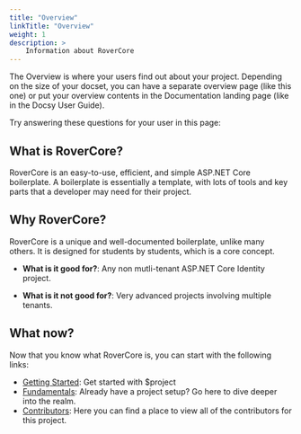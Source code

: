 ```yaml
---
title: "Overview"
linkTitle: "Overview"
weight: 1
description: > 
    Information about RoverCore
---
```




The Overview is where your users find out about your project. Depending on the size of your docset, you can have a separate overview page (like this one) or put your overview contents in the Documentation landing page (like in the Docsy User Guide). 

Try answering these questions for your user in this page:

## What is RoverCore?

RoverCore is an easy-to-use, efficient, and simple ASP.NET Core boilerplate. A boilerplate is essentially a template, with lots of tools and key parts that a developer may need for their project.

## Why RoverCore?

RoverCore is a unique and well-documented boilerplate, unlike many others. It is designed for students by students, which is a core concept.

* **What is it good for?**: Any non mutli-tenant ASP.NET Core Identity project.

* **What is it not good for?**: Very advanced projects involving multiple tenants.

## What now?

Now that you know what RoverCore is, you can start with the following links:

* [Getting Started](/docs/getting-started/): Get started with $project
* [Fundamentals](/docs/fundamentals/): Already have a project setup? Go here to dive deeper into the realm.
* [Contributors](/docs/contributors/): Here you can find a place to view all of the contributors for this project.

